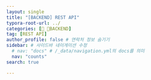 ```yaml
---
layout: single
title: "[BACKEND] REST API"
typora-root-url: ../
categories: [📌 BACKEND]
tag: [REST API]
author_profile: false # 연락처 정보 숨기기
sidebar: # 사이드바 네이게이션 수정
  # nav: "docs" # /_data/navigation.yml의 docs를 의미
  nav: "counts"
search: true

---
```

